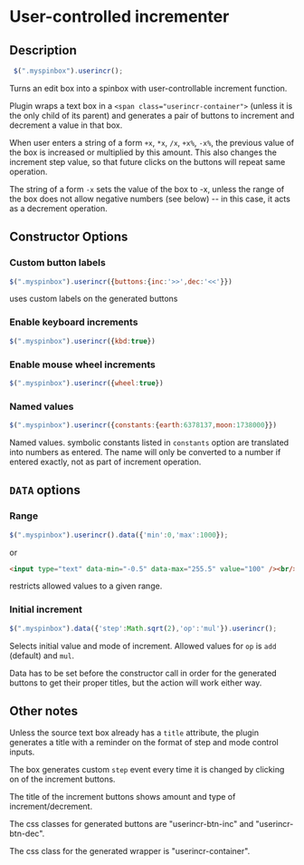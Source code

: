 User-controlled incrementer
===========================

Description
-----------

```javascript
 $(".myspinbox").userincr();
```

Turns an edit box into a spinbox with user-controllable increment function.

Plugin wraps a text box in a `<span class="userincr-container">` (unless it is
the only child of its parent) and generates a pair of buttons to increment and
decrement a value in that box.

When user enters a string of a form `+x`, `*x`, `/x`, `+x%`, `-x%`, the
previous value of the box is increased or multiplied by this amount. This also
changes the increment step value, so that future clicks on the buttons will
repeat same operation.

The string of a form `-x` sets the value of the box to -x, unless the range of
the box does not allow negative numbers (see below) -- in this case, it acts as
a decrement operation.

Constructor Options
-------------------
### Custom button labels
```javascript
$(".myspinbox").userincr({buttons:{inc:'>>',dec:'<<'}})
```
uses custom labels on the generated buttons

### Enable keyboard increments
```javascript
$(".myspinbox").userincr({kbd:true})
```

### Enable mouse wheel increments
```javascript
$(".myspinbox").userincr({wheel:true})
```
### Named values
```javascript
$(".myspinbox").userincr({constants:{earth:6378137,moon:1738000}})
```
Named values. symbolic constants listed in `constants` option are translated into numbers as entered. The name will only be converted to a number if entered exactly, not as part of increment operation.

`DATA` options
--------------
### Range
```javascript
$(".myspinbox").userincr().data({'min':0,'max':1000});
```
or
```html
<input type="text" data-min="-0.5" data-max="255.5" value="100" /><br/>
```
restricts allowed values to a given range.

### Initial increment
```javascript
$(".myspinbox").data({'step':Math.sqrt(2),'op':'mul'}).userincr();
```
Selects initial value and mode of increment. Allowed values for `op` is `add` (default) and `mul`.

Data has to be set before the constructor call in order for the generated
buttons to get their proper titles, but the action will work either way.


Other notes
-----------
Unless the source text box already has a `title` attribute, the plugin
generates a title with a reminder on the format of step and mode control
inputs.

The box generates custom `step` event every time it is changed by clicking on
of the increment buttons.

The title of the increment buttons shows amount and type of
increment/decrement.

The css classes for generated buttons are "userincr-btn-inc" and
"userincr-btn-dec".

The css class for the generated wrapper is "userincr-container".





